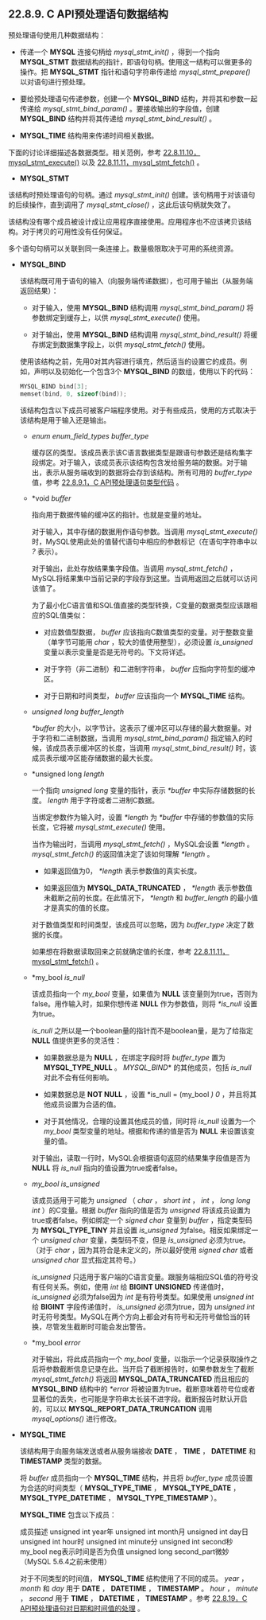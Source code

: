 ## 22.8.9. C API预处理语句数据结构

预处理语句使用几种数据结构：

* 传递一个 **MYSQL** 连接句柄给 *mysql_stmt_init()* ，得到一个指向 **MYSQL_STMT** 数据结构的指针，即语句句柄。使用这一结构可以做更多的操作。把 **MYSQL_STMT** 指针和语句字符串传递给 *mysql_stmt_prepare()* 以对语句进行预处理。

* 要给预处理语句传递参数，创建一个 **MYSQL_BIND** 结构，并将其和参数一起传递给 *mysql_stmt_bind_param()* 。要接收输出的字段值，创建 **MYSQL_BIND** 结构并将其传递给 *mysql_stmt_bind_result()* 。

* **MYSQL_TIME** 结构用来传递时间相关数据。


下面的讨论详细描述各数据类型。相关范例，参考 [22.8.11.10，mysql_stmt_execute()]() 以及 [22.8.11.11，mysql_stmt_fetch()]() 。

* **MYSQL_STMT**

该结构时预处理语句的句柄。通过 *mysql_stmt_init()* 创建。该句柄用于对该语句的后续操作，直到调用了 *mysql_stmt_close()* ，这此后该句柄就失效了。

该结构没有哪个成员被设计成让应用程序直接使用。应用程序也不应该拷贝该结构。对于拷贝的可用性没有任何保证。

多个语句句柄可以关联到同一条连接上。数量极限取决于可用的系统资源。

* **MYSQL_BIND**

	该结构既可用于语句的输入（向服务端传递数据），也可用于输出（从服务端返回结果）：

	* 对于输入，使用 **MYSQL_BIND** 结构调用 *mysql_stmt_bind_param()* 将参数绑定到缓存上，以供 *mysql_stmt_execute()* 使用。
	
	* 对于输出，使用 **MYSQL_BIND** 结构调用 *mysql_stmt_bind_result()* 将缓存绑定到数据集字段上，以供 *mysql_stmt_fetch()* 使用。
	
	使用该结构之前，先用0对其内容进行填充，然后适当的设置它的成员。例如，声明以及初始化一个包含3个 **MYSQL_BIND** 的数组，使用以下的代码：
	
	```c
	MYSQL_BIND bind[3];
	memset(bind, 0, sizeof(bind));
	```
	
	该结构包含以下成员可被客户端程序使用。对于有些成员，使用的方式取决于该结构是用于输入还是输出。
	
	* *enum enum_field_types buffer_type*
		
		缓存区的类型。该成员表示该C语言数据类型是跟语句参数还是结构集字段绑定。对于输入，该成员表示该结构包含发给服务端的数据。对于输出，表示从服务端收到的数据将会存到该结构。所有可用的 *buffer_type* 值，参考 [22.8.9.1，C API预处理语句类型代码]() 。
	
	* *void *buffer*
	
		指向用于数据传输的缓冲区的指针。也就是变量的地址。
		
		对于输入，其中存储的数据用作语句参数。当调用 *mysql_stmt_execute()* 时，MySQL使用此处的值替代语句中相应的参数标记（在语句字符串中以 *?* 表示）。
		
		对于输出，此处存放结果集字段值。当调用 *mysql_stmt_fetch()* ，MySQL将结果集中当前记录的字段存到这里。当调用返回之后就可以访问该值了。
		
		为了最小化C语言值和SQL值直接的类型转换，C变量的数据类型应该跟相应的SQL值类似：
		
		* 对应数值型数据， *buffer* 应该指向C数值类型的变量。对于整数变量（单字节可能用 *char* ，较大的值使用整型），必须设置 *is_unsigned* 变量以表示变量是否是无符号的。下文将详述。
		
		* 对于字符（非二进制）和二进制字符串， *buffer* 应指向字符型的缓冲区。
		
		* 对于日期和时间类型， *buffer* 应该指向一个 **MYSQL_TIME** 结构。
		
	* *unsigned long buffer_length*
	
		*\*buffer* 的大小，以字节计。这表示了缓冲区可以存储的最大数据量。对于字符和二进制数据，当调用 *mysql_stmt_bind_param()* 指定输入的时候，该成员表示缓冲区的长度，当调用 *mysql_stmt_bind_result()* 时，该成员表示缓冲区能存储数据的最大长度。
		
	* *unsigned long *length*
	
		一个指向 *unsigned long* 变量的指针，表示 *\*buffer* 中实际存储数据的长度。 *length* 用于字符或者二进制C数据。
		
		当绑定参数作为输入时，设置 *\*length* 为 *\*buffer* 中存储的参数值的实际长度，它将被 *mysql_stmt_execute()* 使用。
		
		当作为输出时，当调用 *mysql_stmt_fetch()* ，MySQL会设置 *\*length* 。 *mysql_stmt_fetch()* 的返回值决定了该如何理解 *\*length* 。
		
		* 如果返回值为0， *\*length* 表示参数值的真实长度。
		
		* 如果返回值为 **MYSQL_DATA_TRUNCATED** ， *\*length* 表示参数值未截断之前的长度。在此情况下， *\*length* 和 *buffer_length* 的最小值才是真实的值的长度。
		
		对于数值类型和时间类型，该成员可以忽略，因为 *buffer_type* 决定了数据的长度。
		
		如果想在将数据读取回来之前就确定值的长度，参考 [22.8.11.11，mysql_stmt_fetch()]() 。
		
	* *my_bool *is_null*
	
		该成员指向一个 *my_bool* 变量，如果值为 **NULL** 该变量则为true，否则为false。用作输入时，如果你想传递 **NULL** 作为参数值，则将 *\*is_null* 设置为true。
	
		*is_null* 之所以是一个boolean量的指针而不是boolean量，是为了给指定 **NULL** 值提供更多的灵活性：
		
		* 如果数据总是为 **NULL** ，在绑定字段时将 *buffer_type* 置为 **MYSQL_TYPE_NULL** 。 *MYSQL_BIND** 的其他成员，包括 *is_null* 对此不会有任何影响。
		
		* 如果数据总是 **NOT NULL** ，设置 *is_null = (my_bool *) 0* ，并且将其他成员设置为合适的值。
		
		* 对于其他情况，合理的设置其他成员的值，同时将 *is_null* 设置为一个 *my_bool* 类型变量的地址。根据和传递的值是否为 **NULL** 来设置该变量的值。
		
		对于输出，读取一行时，MySQL会根据语句返回的结果集字段值是否为 **NULL** 将 *is_null* 指向的值设置为true或者false。
		
	* *my_bool is_unsigned*
	
		该成员适用于可能为 *unsigned* （ *char* ， *short int* ， *int* ， *long long int* ）的C变量。根据 *buffer* 指向的值是否为 *unsigned* 将该成员设置为true或者false。例如绑定一个 *signed char* 变量到 *buffer* ，指定类型码为 **MYSQL_TYPE_TINY** 并且设置 *is_unsigned* 为false。相反如果绑定一个 *unsigned char* 变量，类型码不变，但是 *is_unsigned* 必须为true。（对于 *char* ，因为其符合是未定义的，所以最好使用 *signed char* 或者 *unsigned char* 显式指定其符号。）
		
		*is_unsigned* 只适用于客户端的C语言变量。跟服务端相应SQL值的符号没有任何关系。例如，使用 *int* 给 **BIGINT UNSIGNED** 传递值时， *is_unsigned* 必须为false因为 *int* 是有符号类型。如果使用 *unsigned int* 给 **BIGINT** 字段传递值时， *is_unsigned* 必须为true，因为 *unsigned int* 时无符号类型。MySQL在两个方向上都会对有符号和无符号做恰当的转换，尽管发生截断时可能会发出警告。
		
	* *my_bool *error*
	
		对于输出，将此成员指向一个 *my_bool* 变量，以指示一个记录获取操作之后将参数截断信息记录在此。当开启了截断报告时，如果参数发生了截断 *mysql_stmt_fetch()* 将返回 **MYSQL_DATA_TRUNCATED** 而且相应的 **MYSQL_BIND** 结构中的 _*error_ 将被设置为true。截断意味着符号位或者显著位的丢失，也可能是字符串太长装不进字段。截断报告时默认开启的，可以以 **MYSQL_REPORT_DATA_TRUNCATION** 调用 *mysql_options()* 进行修改。
		
		
* **MYSQL_TIME**

	该结构用于向服务端发送或者从服务端接收 **DATE** ， **TIME** ， **DATETIME** 和 **TIMESTAMP** 类型的数据。
	
	将 *buffer* 成员指向一个 **MYSQL_TIME** 结构，并且将 *buffer_type* 成员设置为合适的时间类型（ **MYSQL_TYPE_TIME** ， **MYSQL_TYPE_DATE** ， **MYSQL_TYPE_DATETIME** ， **MYSQL_TYPE_TIMESTAMP** ）。
	
	**MYSQL_TIME** 包含以下成员：
	
	</table>
	<tr><th>成员</th><th>描述</th></tr>
	<tr><td>unsigned int year</td><td>年</td></tr>
	<tr><td>unsigned int month</td><td>月</td></tr>
	<tr><td>unsigned int day</td><td>日</td></tr>
	<tr><td>unsigned int hour</td><td>时</td></tr>
	<tr><td>unsigned int minute</td><td>分</td></tr>
	<tr><td>unsigned int second</td><td>秒</td></tr>
	<tr><td>my_bool neg</td><td>表示时间是否为负值</td></tr>
	<tr><td>unsigned long second_part</td><td>微妙（MySQL 5.6.4之前未使用）</td></tr>
	</table>
	
	对于不同类型的时间值， **MYSQL_TIME** 结构使用了不同的成员。 *year* ， *month* 和 *day* 用于 **DATE** ， **DATETIME** ， **TIMESTAMP** 。 *hour* ， *minute* ， *second* 用于 **TIME** ， **DATETIME** ， **TIMESTAMP** 。参考 [22.8.19，C API预处理语句对日期和时间值的处理]() 。